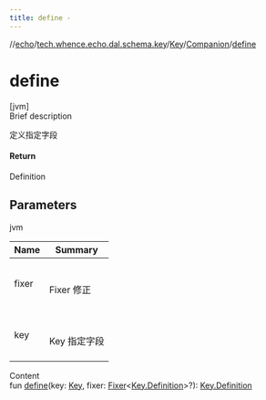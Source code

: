 ```yaml
---
title: define -
---
```

//[echo](../../../index.md)/[tech.whence.echo.dal.schema.key](../../index.md)/[Key](../index.md)/[Companion](index.md)/[define](define.md)



# define  
[jvm]  
Brief description  


定义指定字段



#### Return  


Definition



## Parameters  
  
jvm  
  
|  Name|  Summary| 
|---|---|
| fixer| <br><br>Fixer<Definition> 修正<br><br>
| key| <br><br>Key 指定字段<br><br>
  
  
Content  
fun [define](define.md)(key: [Key](../index.md), fixer: [Fixer](../../../tech.whence.echo.function/-fixer/index.md)<[Key.Definition](../-definition/index.md)>?): [Key.Definition](../-definition/index.md)  



